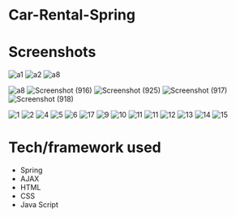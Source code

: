 # Car-Rental-Spring

# Screenshots
![a1](https://user-images.githubusercontent.com/73926739/130229215-3e314452-aef0-4da9-91f5-11dfcbeac031.png)
![a2](https://user-images.githubusercontent.com/73926739/130229238-859b3b64-90b4-4df3-bd1b-80c0ab6f4c5e.png)
![a8](https://user-images.githubusercontent.com/73926739/130229317-ccd67836-1bc6-46ce-9a7b-e77f047b854d.png)

![a8](https://user-images.githubusercontent.com/73926739/130229530-df7e16f0-6677-4cdf-9d31-28cd8b956d70.png)
![Screenshot (916)](https://user-images.githubusercontent.com/73926739/130229541-900708ad-dcc3-4768-9895-26ff75da3789.png)
![Screenshot (925)](https://user-images.githubusercontent.com/73926739/130229558-f2bf6cc4-d589-4e17-9e5d-092e84462ea7.png)
![Screenshot (917)](https://user-images.githubusercontent.com/73926739/130229507-6f06adc6-7e67-4bba-bc36-d99cd109abcc.png)
![Screenshot (918)](https://user-images.githubusercontent.com/73926739/130229525-37cbaf46-0291-4e91-bcb2-7bc20186257d.png)

![1](https://user-images.githubusercontent.com/73926739/126005354-89e091d0-9f00-489f-b788-6d9bb65903a3.png)
![2](https://user-images.githubusercontent.com/73926739/126005385-ee2e08a9-2e62-4a02-b3b6-a17a1e194d79.png)
![4](https://user-images.githubusercontent.com/73926739/126005394-5ec8f3b8-6807-462e-842e-9b4112a5f5c4.png)
![5](https://user-images.githubusercontent.com/73926739/126005396-082e731c-1a7d-4f36-9821-705ab532471d.png)
![6](https://user-images.githubusercontent.com/73926739/126005401-9ed69f10-a88a-443f-9301-434edf7d62ab.png)
![17](https://user-images.githubusercontent.com/73926739/127326778-f70fcfba-0d2b-45f0-b08d-10dff0b07c14.png)
![9](https://user-images.githubusercontent.com/73926739/126005411-b41412ac-caa4-48ee-8758-32c71fbf694c.png)
![10](https://user-images.githubusercontent.com/73926739/126005412-c0315c0e-39d0-473d-a3d4-c1fb23075737.png)
![11](https://user-images.githubusercontent.com/73926739/126005415-76551a79-156a-47d1-83e3-87c70c17a87b.png)
![11](https://user-images.githubusercontent.com/73926739/126028919-7db6821e-2f48-42ac-a891-05dd986519f7.png)
![12](https://user-images.githubusercontent.com/73926739/126028911-59a5465b-c058-43cd-9434-0de077cf5d78.png)
![13](https://user-images.githubusercontent.com/73926739/126028913-7a71834a-2542-43f3-9d42-d6704e0e7efd.png)
![14](https://user-images.githubusercontent.com/73926739/126028914-7906cd89-0ee7-4655-a86d-a1b53a1c2c60.png)
![15](https://user-images.githubusercontent.com/73926739/126028918-e2a32b23-59c5-4968-a3bb-f62bf0a357e7.png)



# Tech/framework used
* Spring
* AJAX
* HTML
* CSS
* Java Script
